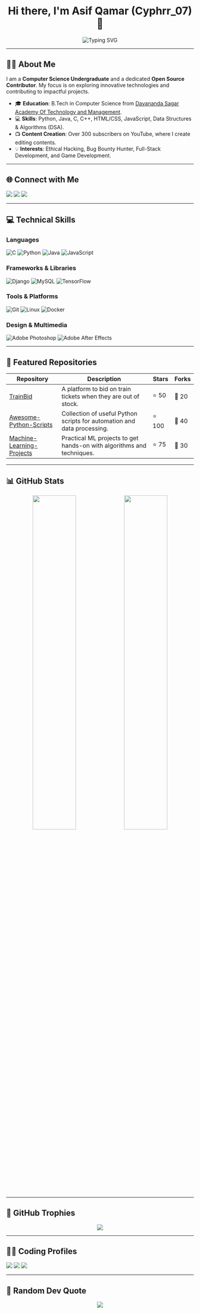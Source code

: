 <h1 align="center">Hi there, I'm Asif Qamar (Cyphrr_07) 👋</h1>

<p align="center">
  <img src="https://readme-typing-svg.demolab.com?font=Fira+Code&weight=500&size=22&duration=4000&pause=600&color=16c8f0&center=true&width=435&lines=CS+Student+%7C+Open+Source+Contributor+%7C+Aspiring+Software+Engineer;Passionate+about+Data+Science+%7C+AI+%7C+Full-Stack+Dev" alt="Typing SVG">
</p>

---

## 👨‍💻 About Me
I am a **Computer Science Undergraduate** and a dedicated **Open Source Contributor**. My focus is on exploring innovative technologies and contributing to impactful projects.

- 🎓 **Education**: B.Tech in Computer Science from [Dayananda Sagar Academy Of Technology and Management](#).
- 💻 **Skills**: Python, Java, C, C++, HTML/CSS, JavaScript, Data Structures & Algorithms (DSA).
- 📺 **Content Creation**: Over 300 subscribers on YouTube, where I create editing contents.
- 💡 **Interests**: Ethical Hacking, Bug Bounty Hunter, Full-Stack Development, and Game Development.
  
---

## 🌐 Connect with Me
<p align="left">
  <a href="https://www.linkedin.com/in/priyanshu-pramanik-a34872292/" target="_blank"><img src="https://img.shields.io/badge/LinkedIn-%230077B5.svg?style=for-the-badge&logo=linkedin&logoColor=white"/></a>
  <a href="https://youtube.com/channel/PriyanshuPramanik" target="_blank"><img src="https://img.shields.io/badge/YouTube-%23FF0000.svg?style=for-the-badge&logo=youtube&logoColor=white"/></a>
  <a href="https://x.com/pryaaansu" target="_blank"><img src="https://img.shields.io/badge/Twitter-%231DA1F2.svg?style=for-the-badge&logo=twitter&logoColor=white"/></a>
</p>

---

## 💻 Technical Skills

### Languages
![C](https://img.shields.io/badge/C-%2300599C.svg?style=for-the-badge&logo=c&logoColor=white)
![Python](https://img.shields.io/badge/Python-%233776AB.svg?style=for-the-badge&logo=python&logoColor=white)
![Java](https://img.shields.io/badge/Java-%23ED8B00.svg?style=for-the-badge&logo=java&logoColor=white)
![JavaScript](https://img.shields.io/badge/JavaScript-%23F7DF1E.svg?style=for-the-badge&logo=javascript&logoColor=black)

### Frameworks & Libraries
![Django](https://img.shields.io/badge/Django-%23092E20.svg?style=for-the-badge&logo=django&logoColor=white)
![MySQL](https://img.shields.io/badge/MySQL-%234479A1.svg?style=for-the-badge&logo=mysql&logoColor=white)
![TensorFlow](https://img.shields.io/badge/TensorFlow-%23FF6F00.svg?style=for-the-badge&logo=tensorflow&logoColor=white)

### Tools & Platforms
![Git](https://img.shields.io/badge/Git-%23F05032.svg?style=for-the-badge&logo=git&logoColor=white)
![Linux](https://img.shields.io/badge/Linux-%23FCC624.svg?style=for-the-badge&logo=linux&logoColor=black)
![Docker](https://img.shields.io/badge/Docker-%232496ED.svg?style=for-the-badge&logo=docker&logoColor=white)

### Design & Multimedia
![Adobe Photoshop](https://img.shields.io/badge/Adobe%20Photoshop-%2331A8FF.svg?style=for-the-badge&logo=adobe-photoshop&logoColor=white)
![Adobe After Effects](https://img.shields.io/badge/Adobe%20After%20Effects-%23BB007C.svg?style=for-the-badge&logo=adobe-after-effects&logoColor=white)

---

## 🚀 Featured Repositories

| Repository | Description | Stars | Forks |
|------------|-------------|-------|-------|
| [TrainBid](https://github.com/your-username/TrainBid) | A platform to bid on train tickets when they are out of stock. | ⭐ 50 | 🍴 20 |
| [Awesome-Python-Scripts](https://github.com/your-username/Awesome-Python-Scripts) | Collection of useful Python scripts for automation and data processing. | ⭐ 100 | 🍴 40 |
| [Machine-Learning-Projects](https://github.com/your-username/Machine-Learning-Projects) | Practical ML projects to get hands-on with algorithms and techniques. | ⭐ 75 | 🍴 30 |

---

## 📊 GitHub Stats

<div align="center">
  <img src="https://github-readme-stats.vercel.app/api?username=your-username&show_icons=true&theme=onedark&hide_border=true&count_private=true" width="48%" />
  <img src="https://github-readme-stats.vercel.app/api/top-langs/?username=your-username&layout=compact&theme=onedark&hide_border=true&count_private=true" width="48%" />
</div>

---

## 🏅 GitHub Trophies
<p align="center">
  <img src="https://github-profile-trophy.vercel.app/?username=your-username&theme=onedark&margin-w=15&margin-h=15"/>
</p>

---

## 👨‍🔧 Coding Profiles
<p align="left">
  <a href="https://www.hackerrank.com/your-profile" target="_blank"><img src="https://img.shields.io/badge/HackerRank-%2300EA64.svg?style=for-the-badge&logo=hackerrank&logoColor=white"/></a>
  <a href="https://www.codechef.com/users/your-username" target="_blank"><img src="https://img.shields.io/badge/CodeChef-%235B4638.svg?style=for-the-badge&logo=codechef&logoColor=white"/></a>
  <a href="https://www.leetcode.com/your-username" target="_blank"><img src="https://img.shields.io/badge/LeetCode-%23FFA116.svg?style=for-the-badge&logo=leetcode&logoColor=black"/></a>
</p>

---

## 📜 Random Dev Quote
<p align="center">
  <img src="https://quotes-github-readme.vercel.app/api?type=horizontal&theme=dark"/>
</p>
